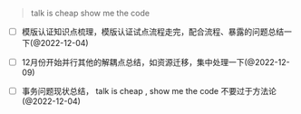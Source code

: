 > talk is cheap show me the code


- [ ] 模版认证知识点梳理，模版认证试点流程走完，配合流程、暴露的问题总结一下(@2022-12-04)
- [ ] 12月份开始并行其他的解耦点总结，如资源迁移，集中处理一下(@2022-12-09)
- [ ] 事务问题现状总结， talk is cheap , show me the code 不要过于方法论(@2022-12-04)

